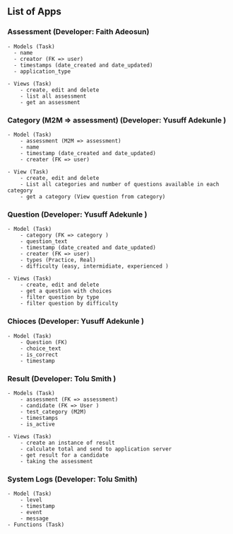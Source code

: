 ## List of Apps
### Assessment (Developer: Faith Adeosun)
    - Models (Task)
      - name
      - creator (FK => user)
      - timestamps (date_created and date_updated)
      - application_type
    
    - Views (Task)
        - create, edit and delete
        - list all assessment
        - get an assessment
    

### Category (M2M => assessment) (Developer: Yusuff Adekunle )
    - Model (Task)
        - assessment (M2M => assessment)
        - name
        - timestamp (date_created and date_updated)
        - creater (FK => user)

    - View (Task)
        - create, edit and delete
        - List all categories and number of questions available in each category
        - get a category (View question from category)


### Question (Developer: Yusuff Adekunle )
    - Model (Task)
        - category (FK => category )
        - question_text
        - timestamp (date_created and date_updated)
        - creater (FK => user)
        - types (Practice, Real)
        - difficulty (easy, intermidiate, experienced )
    
    - Views (Task)
        - create, edit and delete
        - get a question with choices
        - filter question by type
        - filter question by difficulty

### Chioces  (Developer: Yusuff Adekunle )
    - Model (Task)
        - Question (FK)
        - choice_text
        - is_correct
        - timestamp

### Result (Developer: Tolu Smith )
    - Models (Task)
        - assessment (FK => assessment)
        - candidate (FK => User )
        - test_category (M2M)
        - timestamps
        - is_active
    
    - Views (Task)
        - create an instance of result
        - calculate total and send to application server
        - get result for a candidate
        - taking the assessment 


### System Logs (Developer: Tolu Smith)
    - Model (Task)
        - level
        - timestamp
        - event
        - message
    - Functions (Task)
